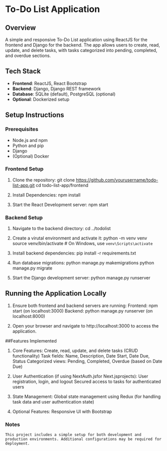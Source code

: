 # To-Do List Application

## Overview
A simple and responsive To-Do List application using ReactJS for the frontend and Django for the backend. The app allows users to create, read, update, and delete tasks, with tasks categorized into pending, completed, and overdue sections.

## Tech Stack
- **Frontend**: ReactJS, React Bootstrap
- **Backend**: Django, Django REST framework
- **Database**: SQLite (default), PostgreSQL (optional)
- **Optional**: Dockerized setup

## Setup Instructions

### Prerequisites
- Node.js and npm
- Python and pip
- Django
- (Optional) Docker

### Frontend Setup

1. Clone the repository:
   git clone https://github.com/yourusername/todo-list-app.git
   cd todo-list-app/frontend

2. Install Dependencies:
    npm install

3. Start the React Development server:
    npm start

### Backend Setup

1. Navigate to the backend directory:
    cd ../todolist

2. Create a virutal environment and activate it:
    python -m venv venv
    source venv/bin/activate  # On Windows, use `venv\Scripts\activate`

3. Install backend dependencies:
    pip install -r requirements.txt

4. Run database migrations:
    python manage.py makemigrations
    python manage.py migrate

5. Start the Django development server:
    python manage.py runserver

## Running the Application Locally
1. Ensure both frontend and backend servers are running:
    Frontend: npm start (on localhost:3000)
    Backend: python manage.py runserver (on localhost:8000)

2. Open your browser and navigate to http://localhost:3000 to access the application.

##Features Implemented
1. Core Features:
    Create, read, update, and delete tasks (CRUD functionality)
    Task fields: Name, Description, Date Start, Date Due, Status
    Categorized views: Pending, Completed, Overdue (based on Date Due)

2. User Authentication (if using NextAuth.jsfor Next.jsprojects):
    User registration, login, and logout
    Secured access to tasks for authenticated users

3. State Management:
    Global state management using Redux (for handling task data and user authentication state)

4. Optional Features:
    Responsive UI with Bootstrap

### Notes
    This project includes a simple setup for both development and production environments. Additional configurations may be required for deployment.

